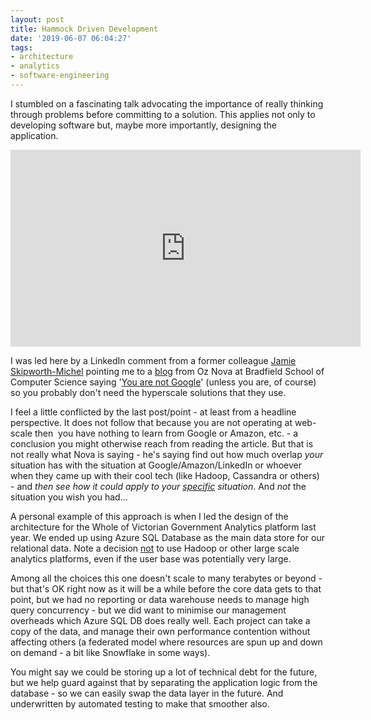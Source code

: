 ```yaml
---
layout: post
title: Hammock Driven Development
date: '2019-06-07 06:04:27'
tags:
- architecture
- analytics
- software-engineering
---
```


I stumbled on a fascinating talk advocating the importance of really thinking through problems before committing to a solution. This applies not only to developing software but, maybe more importantly, designing the application. &nbsp;

<!--kg-card-begin: html--><iframe width="560" height="315" src="https://www.youtube.com/embed/f84n5oFoZBc" frameborder="0" allow="accelerometer; autoplay; encrypted-media; gyroscope; picture-in-picture" allowfullscreen></iframe><!--kg-card-end: html-->

I was led here by a LinkedIn comment from a former colleague [Jamie Skipworth-Michel](https://www.linkedin.com/in/jamie-skipworth) pointing me to a [blog](https://blog.bradfieldcs.com/) from Oz Nova at Bradfield School of Computer Science saying '[You are not Google](https://blog.bradfieldcs.com/you-are-not-google-84912cf44afb)' (unless you are, of course) so you probably don't need the hyperscale solutions that they use.

I feel a little conflicted by the last post/point - at least from a headline perspective. It does not follow that because you are not operating at web-scale then &nbsp;you have nothing to learn from Google or Amazon, etc. - a conclusion you might otherwise reach from reading the article. But that is not really what Nova is saying - he's saying find out how much overlap _your_ situation has with the situation at Google/Amazon/LinkedIn or whoever when they came up with their cool tech (like Hadoop, Cassandra or others) - and _then_ _see how it could apply to your <u>specific</u> situation_. And _not_ the situation you wish you had...

A personal example of this approach is when I led the design of the architecture for the Whole of Victorian Government Analytics platform last year. We ended up using Azure SQL Database as the main data store for our relational data. Note a decision <u>not</u> to use Hadoop or other large scale analytics platforms, even if the user base was potentially very large.

Among all the choices this one doesn't scale to many terabytes or beyond - but that's OK right now as it will be a while before the core data gets to that point, but we had no reporting or data warehouse needs to manage high query concurrency - but we did want to minimise our management overheads which Azure SQL DB does really well. Each project can take a copy of the data, and manage their own performance contention without affecting others (a federated model where resources are spun up and down on demand - a bit like Snowflake in some ways).

You might say we could be storing up a lot of technical debt for the future, but we help guard against that by separating the application logic from the database - so we can easily swap the data layer in the future. And underwritten by automated testing to make that smoother also.

